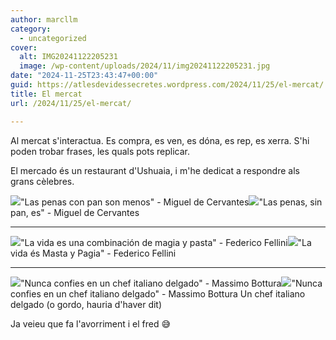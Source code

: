 ```yaml
---
author: marcllm
category:
  - uncategorized
cover:
  alt: IMG20241122205231
  image: /wp-content/uploads/2024/11/img20241122205231.jpg
date: "2024-11-25T23:43:47+00:00"
guid: https://atlesdevidessecretes.wordpress.com/2024/11/25/el-mercat/
title: El mercat
url: /2024/11/25/el-mercat/

---
```

Al mercat s'interactua. Es compra, es ven, es dóna, es rep, es xerra. S'hi poden trobar frases, les quals pots replicar.

El mercado és un restaurant d'Ushuaia, i m'he dedicat a respondre als grans cèlebres.

![](/wp-content/uploads/2024/11/img202411221912026320133694947091780.jpg?w=1024)"Las penas con pan son menos" - Miguel de Cervantes![](/wp-content/uploads/2024/11/img202411221912243608854247944412262.jpg?w=1024)"Las penas, sin pan, es" - Miguel de Cervantes

* * *

![](/wp-content/uploads/2024/11/img202411221921242683829249129055309.jpg?w=1024)"La vida es una combinación de magia y pasta" - Federico Fellini![](/wp-content/uploads/2024/11/img202411221922258006461931789903772.jpg?w=1024)"La vida és Masta y Pagia" - Federico Fellini

* * *

![](/wp-content/uploads/2024/11/img202411221921342368414634343947350.jpg?w=1024)"Nunca confies en un chef italiano delgado" - Massimo Bottura![](/wp-content/uploads/2024/11/img_20241122_1937462096958239417384177.jpg?w=1024)"Nunca confies en un chef italiano delgado" - Massimo Bottura Un chef italiano delgado (o gordo, hauria d'haver dit)

Ja veieu que fa l'avorriment i el fred 😅

